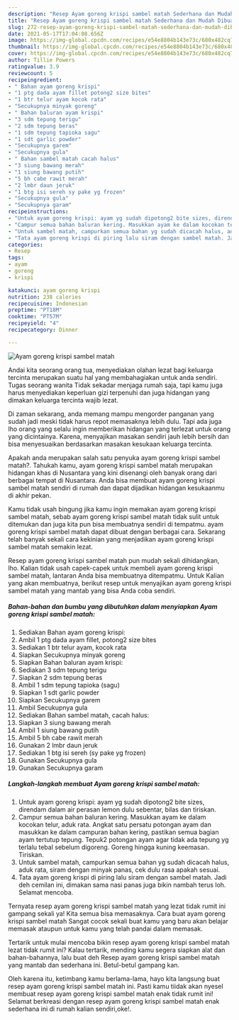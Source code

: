 ```yaml
---
description: "Resep Ayam goreng krispi sambel matah Sederhana dan Mudah Dibuat"
title: "Resep Ayam goreng krispi sambel matah Sederhana dan Mudah Dibuat"
slug: 272-resep-ayam-goreng-krispi-sambel-matah-sederhana-dan-mudah-dibuat
date: 2021-05-17T17:04:08.656Z
image: https://img-global.cpcdn.com/recipes/e54e8804b143e73c/680x482cq70/ayam-goreng-krispi-sambel-matah-foto-resep-utama.jpg
thumbnail: https://img-global.cpcdn.com/recipes/e54e8804b143e73c/680x482cq70/ayam-goreng-krispi-sambel-matah-foto-resep-utama.jpg
cover: https://img-global.cpcdn.com/recipes/e54e8804b143e73c/680x482cq70/ayam-goreng-krispi-sambel-matah-foto-resep-utama.jpg
author: Tillie Powers
ratingvalue: 3.9
reviewcount: 5
recipeingredient:
- " Bahan ayam goreng krispi"
- "1 ptg dada ayam fillet potong2 size bites"
- "1 btr telur ayam kocok rata"
- "Secukupnya minyak goreng"
- " Bahan baluran ayam krispi"
- "3 sdm tepung terigu"
- "2 sdm tepung beras"
- "1 sdm tepung tapioka sagu"
- "1 sdt garlic powder"
- "Secukupnya garem"
- "Secukupnya gula"
- " Bahan sambel matah cacah halus"
- "3 siung bawang merah"
- "1 siung bawang putih"
- "5 bh cabe rawit merah"
- "2 lmbr daun jeruk"
- "1 btg isi sereh sy pake yg frozen"
- "Secukupnya gula"
- "Secukupnya garam"
recipeinstructions:
- "Untuk ayam goreng krispi: ayam yg sudah dipotong2 bite sizes, direndam dalam air perasan lemon dulu sebentar, bilas dan tiriskan."
- "Campur semua bahan baluran kering. Masukkan ayam ke dalam kocokan telur, aduk rata. Angkat satu persatu potongan ayam dan masukkan ke dalam campuran bahan kering, pastikan semua bagian ayam tertutup tepung. Tepuk2 potongan ayam agar tidak ada tepung yg terlalu tebal sebelum digoreng. Goreng hingga kuning keemasan. Tiriskan."
- "Untuk sambel matah, campurkan semua bahan yg sudah dicacah halus, aduk rata, siram dengan minyak panas, cek dulu rasa apakah sesuai."
- "Tata ayam goreng krispi di piring lalu siram dengan sambel matah. Jadi deh cemilan ini, dimakan sama nasi panas juga bikin nambah terus loh. Selamat mencoba."
categories:
- Resep
tags:
- ayam
- goreng
- krispi

katakunci: ayam goreng krispi 
nutrition: 238 calories
recipecuisine: Indonesian
preptime: "PT18M"
cooktime: "PT57M"
recipeyield: "4"
recipecategory: Dinner

---
```



![Ayam goreng krispi sambel matah](https://img-global.cpcdn.com/recipes/e54e8804b143e73c/680x482cq70/ayam-goreng-krispi-sambel-matah-foto-resep-utama.jpg)

Andai kita seorang orang tua, menyediakan olahan lezat bagi keluarga tercinta merupakan suatu hal yang membahagiakan untuk anda sendiri. Tugas seorang  wanita Tidak sekadar menjaga rumah saja, tapi kamu juga harus menyediakan keperluan gizi terpenuhi dan juga hidangan yang dimakan keluarga tercinta wajib lezat.

Di zaman  sekarang, anda memang mampu mengorder panganan yang sudah jadi meski tidak harus repot memasaknya lebih dulu. Tapi ada juga lho orang yang selalu ingin memberikan hidangan yang terlezat untuk orang yang dicintainya. Karena, menyajikan masakan sendiri jauh lebih bersih dan bisa menyesuaikan berdasarkan masakan kesukaan keluarga tercinta. 



Apakah anda merupakan salah satu penyuka ayam goreng krispi sambel matah?. Tahukah kamu, ayam goreng krispi sambel matah merupakan hidangan khas di Nusantara yang kini disenangi oleh banyak orang dari berbagai tempat di Nusantara. Anda bisa membuat ayam goreng krispi sambel matah sendiri di rumah dan dapat dijadikan hidangan kesukaanmu di akhir pekan.

Kamu tidak usah bingung jika kamu ingin memakan ayam goreng krispi sambel matah, sebab ayam goreng krispi sambel matah tidak sulit untuk ditemukan dan juga kita pun bisa membuatnya sendiri di tempatmu. ayam goreng krispi sambel matah dapat dibuat dengan berbagai cara. Sekarang telah banyak sekali cara kekinian yang menjadikan ayam goreng krispi sambel matah semakin lezat.

Resep ayam goreng krispi sambel matah pun mudah sekali dihidangkan, lho. Kalian tidak usah capek-capek untuk membeli ayam goreng krispi sambel matah, lantaran Anda bisa membuatnya ditempatmu. Untuk Kalian yang akan membuatnya, berikut resep untuk menyajikan ayam goreng krispi sambel matah yang mantab yang bisa Anda coba sendiri.

<!--inarticleads1-->

##### Bahan-bahan dan bumbu yang dibutuhkan dalam menyiapkan Ayam goreng krispi sambel matah:

1. Sediakan  Bahan ayam goreng krispi:
1. Ambil 1 ptg dada ayam fillet, potong2 size bites
1. Sediakan 1 btr telur ayam, kocok rata
1. Siapkan Secukupnya minyak goreng
1. Siapkan  Bahan baluran ayam krispi:
1. Sediakan 3 sdm tepung terigu
1. Siapkan 2 sdm tepung beras
1. Ambil 1 sdm tepung tapioka (sagu)
1. Siapkan 1 sdt garlic powder
1. Siapkan Secukupnya garem
1. Ambil Secukupnya gula
1. Sediakan  Bahan sambel matah, cacah halus:
1. Siapkan 3 siung bawang merah
1. Ambil 1 siung bawang putih
1. Ambil 5 bh cabe rawit merah
1. Gunakan 2 lmbr daun jeruk
1. Sediakan 1 btg isi sereh (sy pake yg frozen)
1. Gunakan Secukupnya gula
1. Gunakan Secukupnya garam




<!--inarticleads2-->

##### Langkah-langkah membuat Ayam goreng krispi sambel matah:

1. Untuk ayam goreng krispi: ayam yg sudah dipotong2 bite sizes, direndam dalam air perasan lemon dulu sebentar, bilas dan tiriskan.
1. Campur semua bahan baluran kering. Masukkan ayam ke dalam kocokan telur, aduk rata. Angkat satu persatu potongan ayam dan masukkan ke dalam campuran bahan kering, pastikan semua bagian ayam tertutup tepung. Tepuk2 potongan ayam agar tidak ada tepung yg terlalu tebal sebelum digoreng. Goreng hingga kuning keemasan. Tiriskan.
1. Untuk sambel matah, campurkan semua bahan yg sudah dicacah halus, aduk rata, siram dengan minyak panas, cek dulu rasa apakah sesuai.
1. Tata ayam goreng krispi di piring lalu siram dengan sambel matah. Jadi deh cemilan ini, dimakan sama nasi panas juga bikin nambah terus loh. Selamat mencoba.




Ternyata resep ayam goreng krispi sambel matah yang lezat tidak rumit ini gampang sekali ya! Kita semua bisa memasaknya. Cara buat ayam goreng krispi sambel matah Sangat cocok sekali buat kamu yang baru akan belajar memasak ataupun untuk kamu yang telah pandai dalam memasak.

Tertarik untuk mulai mencoba bikin resep ayam goreng krispi sambel matah lezat tidak rumit ini? Kalau tertarik, mending kamu segera siapkan alat dan bahan-bahannya, lalu buat deh Resep ayam goreng krispi sambel matah yang mantab dan sederhana ini. Betul-betul gampang kan. 

Oleh karena itu, ketimbang kamu berlama-lama, hayo kita langsung buat resep ayam goreng krispi sambel matah ini. Pasti kamu tiidak akan nyesel membuat resep ayam goreng krispi sambel matah enak tidak rumit ini! Selamat berkreasi dengan resep ayam goreng krispi sambel matah enak sederhana ini di rumah kalian sendiri,oke!.

